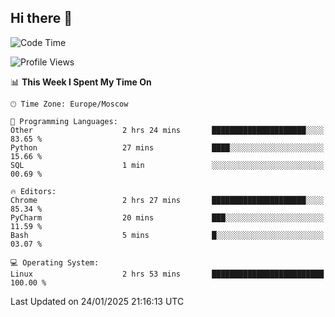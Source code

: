 ## Hi there 👋
<!--START_SECTION:waka-->
![Code Time](http://img.shields.io/badge/Code%20Time-4%2C690%20hrs%2039%20mins-blue)

![Profile Views](http://img.shields.io/badge/Profile%20Views-38-blue)

📊 **This Week I Spent My Time On** 

```text
🕑︎ Time Zone: Europe/Moscow

💬 Programming Languages: 
Other                    2 hrs 24 mins       █████████████████████░░░░   83.65 % 
Python                   27 mins             ████░░░░░░░░░░░░░░░░░░░░░   15.66 % 
SQL                      1 min               ░░░░░░░░░░░░░░░░░░░░░░░░░   00.69 % 

🔥 Editors: 
Chrome                   2 hrs 27 mins       █████████████████████░░░░   85.34 % 
PyCharm                  20 mins             ███░░░░░░░░░░░░░░░░░░░░░░   11.59 % 
Bash                     5 mins              █░░░░░░░░░░░░░░░░░░░░░░░░   03.07 % 

💻 Operating System: 
Linux                    2 hrs 53 mins       █████████████████████████   100.00 % 
```


 Last Updated on 24/01/2025 21:16:13 UTC
<!--END_SECTION:waka-->
<!--
**w3ll1ngt/w3ll1ngt** is a ✨ _special_ ✨ repository because its `README.md` (this file) appears on your GitHub profile.

Here are some ideas to get you started:

- 🔭 I’m currently working on ...
- 🌱 I’m currently learning ...
- 👯 I’m looking to collaborate on ...
- 🤔 I’m looking for help with ...
- 💬 Ask me about ...
- 📫 How to reach me: ...
- 😄 Pronouns: ...
- ⚡ Fun fact: ...
-->
